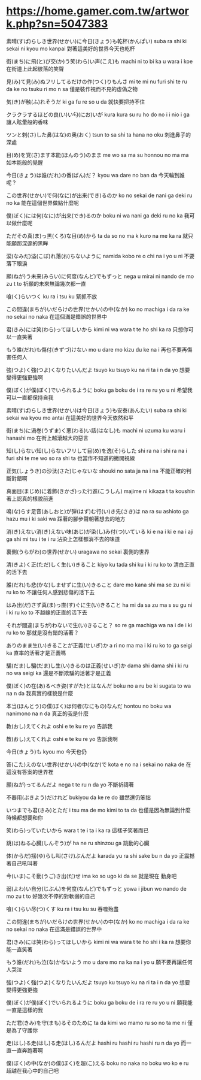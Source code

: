 # https://home.gamer.com.tw/artwork.php?sn=5047383

素晴(すば)らしき世界(せかい)に今日(きょう)も乾杯(かんぱい)
suba ra shi ki sekai ni kyou mo kanpai
對著這美好的世界今天也乾杯

街(まち)に飛(と)び交(か)う笑(わら)い声(こえ)も
machi ni to bi ka u wara i koe
在街道上此起彼落的笑聲

見(み)て見(み)ぬフリしてるだけの作(つく)りもんさ
mi te mi nu furi shi te ru da ke no tsuku ri mo n sa
僅是裝作視而不見的虛偽之物

気(き)が触(ふ)れそうだ
ki ga fu re so u da
就快要把持不住

クラクラするほどの良(い)い匂(にお)いが
kura kura su ru ho do no i i nio i ga
讓人眩暈般的香味

ツンと刺(さ)した鼻(はな)の奥(おく)
tsun to sa shi ta hana no oku
刺進鼻子的深處

目(め)を覚(さ)ます本能(ほんのう)のまま
me wo sa ma su honnou no ma ma
如本能般的覺醒

今日(きょう)は誰(だれ)の番(ばん)だ？
kyou wa dare no ban da
今天輪到誰呢？


この世界(せかい)で何(なに)が出来(でき)るのか
ko no sekai de nani ga deki ru no ka
能在這個世界做點什麼呢

僕(ぼく)には何(なに)が出来(でき)るのか
boku ni wa nani ga deki ru no ka
我可以做什麼呢

ただその真(ま)っ黒(くろ)な目(め)から
ta da so no ma k kuro na me ka ra
就只能願那深邃的黑眸

涙(なみだ)溢(こぼ)れ落(お)ちないように
namida kobo re o chi na i yo u ni
不要落下眼淚


願(ねが)う未来(みらい)に何度(なんど)でもずっと
nega u mirai ni nando de mo zu t to
祈願的未來無論幾次都一直

喰(く)らいつく
ku ra i tsu ku
緊抓不放

この間違(まちが)いだらけの世界(せかい)の中(なか)
ko no machiga i da ra ke no sekai no naka
在這個滿是錯誤的世界中

君(きみ)には笑(わら)ってほしいから
kimi ni wa wara t te ho shi ka ra
只想你可以一直笑著

もう誰(だれ)も傷付(きずづ)けない
mo u dare mo kizu du ke na i
再也不要再傷害任何人

強(つよ)く強(つよ)くなりたいんだよ
tsuyo ku tsuyo ku na ri ta i n da yo
想要變得更強更強啊

僕(ぼく)が僕(ぼく)でいられるように
boku ga boku de i ra re ru yo u ni
希望我可以一直都保持自我


素晴(すば)らしき世界(せかい)は今日(きょう)も安泰(あんたい)
suba ra shi ki sekai wa kyou mo antai
在這美好的世界今天依然和平

街(まち)に渦巻(うずま)く悪(わる)い話(はなし)も
machi ni uzuma ku waru i hanashi mo
在街上越滾越大的惡言

知(し)らない知(し)らないフリして目(め)を逸(そ)らした
shi ra na i shi ra na i furi shi te me wo so ra shi ta
也當作不知道的撇開視線

正気(しょうき)の沙汰(さた)じゃないな
shouki no sata ja na i na
不能正確的判斷對錯啊

真面目(まじめ)に着飾(きかざ)った行進(こうしん)
majime ni kikaza t ta koushin
著上認真的樣貌前進

鳴(な)らす足音(あしおと)が弾(はず)む行(い)き先(さき)は
na ra su ashioto ga hazu mu i ki saki wa
踩著的腳步聲朝著想去的地方

消(き)えない消(き)えない味(あじ)が染(し)み付(つ)いている
ki e na i ki e na i aji ga shi mi tsu i te i ru
沾染上怎樣都消不去的味道

裏側(うらがわ)の世界(せかい)
uragawa no sekai
裏側的世界


清(きよ)く正(ただ)しく生(い)きること
kiyo ku tada shi ku i ki ru ko to
清白正直的活下去

誰(だれ)も悲(かな)しませずに生(い)きること
dare mo kana shi ma se zu ni ki ru ko to
不讓任何人感到悲傷的活下去

はみ出(だ)さず真(ま)っ直(す)ぐに生(い)きること
ha mi da sa zu ma s su gu ni i ki ru ko to
不越線的正直的活下去

それが間違(まちが)わないで生(い)きること？
so re ga machiga wa na i de i ki ru ko to
那就是沒有錯的活著？

ありのまま生(い)きることが正義(せいぎ)か
a ri no ma ma i ki ru ko to ga seigi ka
直率的活著才是正義嗎

騙(だま)し騙(だま)し生(い)きるのは正義(せいぎ)か
dama shi dama shi i ki ru no wa seigi ka
還是不斷欺騙的活著才是正義

僕(ぼく)の在(あ)るべき姿(すがた)とはなんだ
boku no a ru be ki sugata to wa na n da
我真實的樣貌是什麼

本当(ほんとう)の僕(ぼく)は何者(なにもの)なんだ
hontou no boku wa nanimono na n da
真正的我是什麼

教(おし)えてくれよ
oshi e te ku re yo
告訴我

教(おし)えてくれよ
oshi e te ku re yo
告訴我啊


今日(きょう)も
kyou mo
今天也仍

答(こた)えのない世界(せかい)の中(なか)で
kota e no na i sekai no naka de
在這沒有答案的世界裡

願(ねが)ってるんだよ
nega t te ru n da yo
不斷祈禱著

不器用(ぶきよう)だけれど
bukiyou da ke re do
雖然還仍笨拙

いつまでも君(きみ)とただ
i tsu ma de mo kimi to ta da
也僅是因為無論到什麼時候都想要和你

笑(わら)っていたいから
wara t te i ta i ka ra
這樣子笑著而已

跳(は)ねる心臓(しんぞう)が
ha ne ru shinzou ga
跳動的心臟

体(からだ)揺(ゆ)らし叫(さけ)ぶんだよ
karada yu ra shi sake bu n da yo
正震撼著自己吼叫著

今(いま)こそ動(うご)き出(だ)せ
ima ko so ugo ki da se
就是現在 動身吧


弱(よわ)い自分(じぶん)を何度(なんど)でもずっと
yowa i jibun wo nando de mo zu t to
好幾次不停的對軟弱的自己

喰(く)らい尽(つ)くす
ku ra i tsu ku su
吞噬殆盡

この間違(まちが)いだらけの世界(せかい)の中(なか)
ko no machiga i da ra ke no sekai no naka
在這滿是錯誤的世界中

君(きみ)には笑(わら)ってほしいから
kimi ni wa wara t te ho shi i ka ra
想要你能一直笑著

もう誰(だれ)も泣(な)かないよう
mo u dare mo na ka na i yo u
願不要再讓任何人哭泣

強(つよ)く強(つよ)くなりたいんだよ
tsuyo ku tsuyo ku na ri ta i n da yo
想要變得更強更強

僕(ぼく)が僕(ぼく)でいられるように
boku ga boku de i ra re ru yo u ni
願我能一直是這樣的我


ただ君(きみ)を守(まも)るそのために
ta da kimi wo mamo ru so no ta me ni
僅是為了守護你

走(はし)る走(はし)る走(はし)るんだよ
hashi ru hashi ru hashi ru n da yo
而一直一直奔跑著啊

僕(ぼく)の中(なか)の僕(ぼく)を超(こ)える
boku no naka no boku wo ko e ru
超越在我心中的自己吧
